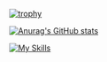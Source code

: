 [![trophy](https://github-profile-trophy.vercel.app/?username=ASAMI-TAKAOKA&no-bg=true)](https://github.com/ryo-ma/github-profile-trophy)

[![Anurag's GitHub stats](https://github-readme-stats.vercel.app/api?username=ASAMI-TAKAOKA)](https://github.com/anuraghazra/github-readme-stats)

[![My Skills](https://skillicons.dev/icons?i=aws,azure,react,next,vue,nuxt,rails,ruby,laravel,php,python,firebase,docker,javascript,typescript,mysql,postgresql,postman&perline=3)](https://skillicons.dev)

<!--
[![My Skills](https://skillicons.dev/icons?i=js,html,css,wasm)](https://skillicons.dev)
-->
<!--
**ASAMI-TAKAOKA/ASAMI-TAKAOKA** is a ✨ _special_ ✨ repository because its `README.md` (this file) appears on your GitHub profile.

Here are some ideas to get you started:

- 🔭 I’m currently working on ...
- 🌱 I’m currently learning ...
- 👯 I’m looking to collaborate on ...
- 🤔 I’m looking for help with ...
- 💬 Ask me about ...
- 📫 How to reach me: ...
- 😄 Pronouns: ...
- ⚡ Fun fact: ...
-->

